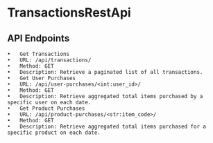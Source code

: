 # TransactionsRestApi

## API Endpoints

	•	Get Transactions
	•	URL: /api/transactions/
	•	Method: GET
	•	Description: Retrieve a paginated list of all transactions.
	•	Get User Purchases
	•	URL: /api/user-purchases/<int:user_id>/
	•	Method: GET
	•	Description: Retrieve aggregated total items purchased by a specific user on each date.
	•	Get Product Purchases
	•	URL: /api/product-purchases/<str:item_code>/
	•	Method: GET
	•	Description: Retrieve aggregated total items purchased for a specific product on each date.